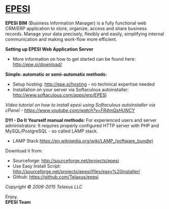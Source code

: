 <a href="epe.si">EPESI</a>
=

<b>EPESI BIM</b> (Business Information Manager) is a fully functional web CRM/ERP application to store, organize, access and share business records. Manage your data precisely, flexibly and easily, simplifying internal communication and making work-flow more efficient.

<b>Setting up EPESI Web Application Server</b>
- More information on how to get started can be found here: http://epe.si/download/

<b>Simple: automatic or semi-automatic methods:</b>
- Setup hosting: http://epe.si/hosting - no technical expertise needed
- Installation on your server via Softaculous autoinstaller: http://www.softaculous.com/apps/erp/EPESI

<i>Video tutorial on how to install epesi using Softaculous autoinstaller via cPanel -  https://www.youtube.com/watch?v=FR4mQsHUNCY</i>

<b>DYI - Do It Yourself manual methods:</b>
For experienced users and server administrators:
It requires properly configured HTTP server with PHP and MySQL/PostgreSQL - so called LAMP stack.
- LAMP Stack https://en.wikipedia.org/wiki/LAMP_(software_bundle)

Download it from:
- Sourceforge: http://sourceforge.net/projects/epesi
- Use Easy Install Script: http://sourceforge.net/projects/epesi/files/easy%20installer/
- Github: https://github.com/Telaxus/epesi

<i>Copyright © 2006-2015 Telaxus LLC</i>

Enjoy,  
<b>EPESI Team</b>
